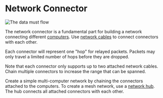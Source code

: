 # Network Connector
![The data must flow](block:oc2:network_connector)

The network connector is a fundamental part for building a network connecting different [computers](computer.md). Use [network cables](../item/network_cable.md) to connect connectors with each other.

Each connector will represent one "hop" for relayed packets. Packets may only travel a limited number of hops before they are dropped.

Note that each connector only supports up to two attached network cables. Chain multiple connectors to increase the range that can be spanned.

Create a simple multi-computer network by chaining the connectors attached to the computers. To create a mesh network, use a [network hub](network_hub.md). The hub connects all attached connectors with each other.